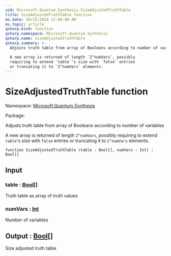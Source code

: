 ```yaml
---
uid: Microsoft.Quantum.Synthesis.SizeAdjustedTruthTable
title: SizeAdjustedTruthTable function
ms.date: 10/31/2020 12:00:00 AM
ms.topic: article
qsharp.kind: function
qsharp.namespace: Microsoft.Quantum.Synthesis
qsharp.name: SizeAdjustedTruthTable
qsharp.summary: >-
  Adjusts truth table from array of Booleans according to number of variables

  A new array is returned of length `2^numVars`, possibly
  requiring to extend `table`'s size with `false` entries
  or truncating it to `2^numVars` elements.
---
```


# SizeAdjustedTruthTable function

Namespace: [Microsoft.Quantum.Synthesis](xref:Microsoft.Quantum.Synthesis)

Package: [](https://nuget.org/packages/)


Adjusts truth table from array of Booleans according to number of variablesA new array is returned of length `2^numVars`, possiblyrequiring to extend `table`'s size with `false` entriesor truncating it to `2^numVars` elements.

```qsharp
function SizeAdjustedTruthTable (table : Bool[], numVars : Int) : Bool[]
```


## Input

### table : [Bool](xref:microsoft.quantum.lang-ref.bool)[]

Truth table as array of truth values


### numVars : [Int](xref:microsoft.quantum.lang-ref.int)

Number of variables



## Output : [Bool](xref:microsoft.quantum.lang-ref.bool)[]

Size adjusted truth table